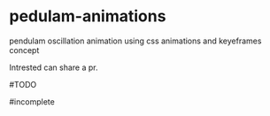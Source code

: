# pedulam-animations
pendulam oscillation animation using css animations and keyeframes concept

Intrested can share a pr.

#TODO

#incomplete
